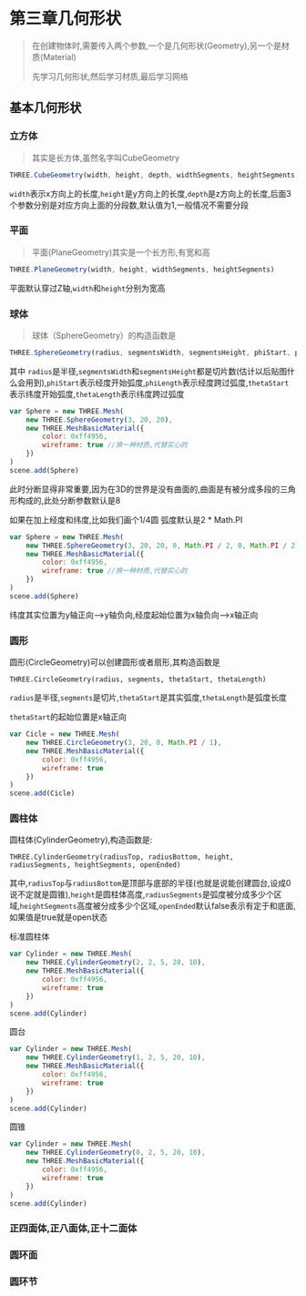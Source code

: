 # 第三章几何形状
> 在创建物体时,需要传入两个参数,一个是几何形状(Geometry),另一个是材质(Material)
>
> 先学习几何形状,然后学习材质,最后学习网格

## 基本几何形状

### 立方体
> 其实是长方体,虽然名字叫CubeGeometry

```js
THREE.CubeGeometry(width, height, depth, widthSegments, heightSegments, depthSegments)
```

`width`表示x方向上的长度,`height`是y方向上的长度,`depth`是z方向上的长度,后面3个参数分别是对应方向上面的分段数,默认值为1,一般情况不需要分段

### 平面
> 平面(PlaneGeometry)其实是一个长方形,有宽和高

```js
THREE.PlaneGeometry(width, height, widthSegments, heightSegments)
```

平面默认穿过Z轴,`width`和`height`分别为宽高

### 球体
> 球体（SphereGeometry）的构造函数是

```js
THREE.SphereGeometry(radius, segmentsWidth, segmentsHeight, phiStart, phiLength, thetaStart, thetaLength)
```

其中 `radius`是半径,`segmentsWidth`和`segmentsHeight`都是切片数(估计以后贴图什么会用到),`phiStart`表示经度开始弧度,`phiLength`表示经度跨过弧度,`thetaStart`表示纬度开始弧度,`thetaLength`表示纬度跨过弧度

```js
var Sphere = new THREE.Mesh(
	new THREE.SphereGeometry(3, 20, 20),
	new THREE.MeshBasicMaterial({
		color: 0xff4956,
		wireframe: true //换一种材质,代替实心的
	})
)
scene.add(Sphere)
```

此时分断显得非常重要,因为在3D的世界是没有曲面的,曲面是有被分成多段的三角形构成的,此处分断参数默认是8

如果在加上经度和纬度,比如我们画个1/4圆 弧度默认是2 * Math.PI

```js
var Sphere = new THREE.Mesh(
	new THREE.SphereGeometry(3, 20, 20, 0, Math.PI / 2, 0, Math.PI / 2),
	new THREE.MeshBasicMaterial({
		color: 0xff4956,
		wireframe: true //换一种材质,代替实心的
	})
)
scene.add(Sphere)
```

纬度其实位置为y轴正向-->y轴负向,经度起始位置为x轴负向-->x轴正向


### 圆形
圆形(CircleGeometry)可以创建圆形或者扇形,其构造函数是

```
THREE.CircleGeometry(radius, segments, thetaStart, thetaLength)
```

`radius`是半径,`segments`是切片,`thetaStart`是其实弧度,`thetaLength`是弧度长度

`thetaStart`的起始位置是x轴正向

```js
var Cicle = new THREE.Mesh(
	new THREE.CircleGeometry(3, 20, 0, Math.PI / 1),
	new THREE.MeshBasicMaterial({
		color: 0xff4956,
		wireframe: true
	})
)
scene.add(Cicle)
```

### 圆柱体
圆柱体(CylinderGeometry),构造函数是:

```
THREE.CylinderGeometry(radiusTop, radiusBottom, height, radiusSegments, heightSegments, openEnded)
```

其中,`radiusTop`与`radiusBottom`是顶部与底部的半径(也就是说能创建圆台,设成0说不定就是圆锥),`height`是圆柱体高度,`radiusSegments`是弧度被分成多少个区域,`heightSegments`高度被分成多少个区域,`openEnded`默认false表示有定于和底面,如果值是true就是open状态

标准圆柱体

```js
var Cylinder = new THREE.Mesh(
	new THREE.CylinderGeometry(2, 2, 5, 20, 10),
	new THREE.MeshBasicMaterial({
		color: 0xff4956,
		wireframe: true
	})
)
scene.add(Cylinder)
```

圆台

```js
var Cylinder = new THREE.Mesh(
	new THREE.CylinderGeometry(1, 2, 5, 20, 10),
	new THREE.MeshBasicMaterial({
		color: 0xff4956,
		wireframe: true
	})
)
scene.add(Cylinder)
```

圆锥

```js
var Cylinder = new THREE.Mesh(
	new THREE.CylinderGeometry(0, 2, 5, 20, 10),
	new THREE.MeshBasicMaterial({
		color: 0xff4956,
		wireframe: true
	})
)
scene.add(Cylinder)
```


### 正四面体,正八面体,正十二面体

### 圆环面

### 圆环节













